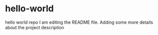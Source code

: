 # hello-world
hello world repo
I am editing the README file. Adding some more details about the project description
